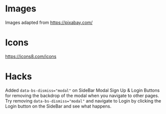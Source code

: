 # Images
Images adapted from https://pixabay.com/


# Icons
https://icons8.com/icons


# Hacks
Added ``data-bs-dismiss="modal"`` on SideBar Modal Sign Up & Login Buttons for removing the backdrop of the modal when you navigate to other pages. Try removing ``data-bs-dismiss="modal"`` and navigate to Login by clicking the Login button on the SideBar and see what happens.

